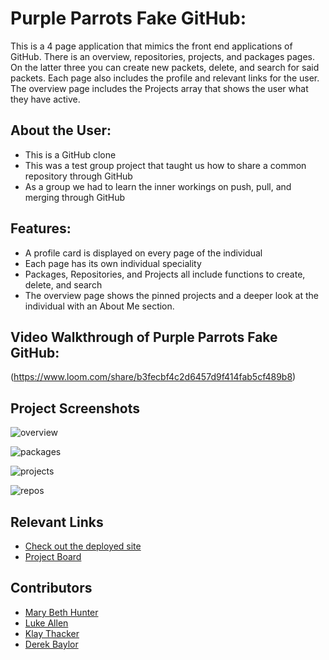 # Purple Parrots Fake GitHub:
This is a 4 page application that mimics the front end applications of GitHub. There is an overview, repositories, projects, and packages pages. On the latter three you can create new packets, delete, and search for said packets. Each page also includes the profile and relevant links for the user. The overview page includes the Projects array that shows the user what they have active.

## About the User:
- This is a GitHub clone
- This was a test group project that taught us how to share a common repository through GitHub
- As a group we had to learn the inner workings on push, pull, and merging through GitHub

## Features:
- A profile card is displayed on every page of the individual
- Each page has its own individual speciality
- Packages, Repositories, and Projects all include functions to create, delete, and search
- The overview page shows the pinned projects and a deeper look at the individual with an About Me section.

## Video Walkthrough of Purple Parrots Fake GitHub: 
(https://www.loom.com/share/b3fecbf4c2d6457d9f414fab5cf489b8)

## Project Screenshots

![overview](https://user-images.githubusercontent.com/74151134/129652226-3061ddc3-c9ce-4343-983b-9723b30104ce.jpg)

![packages](https://user-images.githubusercontent.com/74151134/129652316-d2c73850-a2df-4b0e-9505-e7f17ae72ed2.jpg)

![projects](https://user-images.githubusercontent.com/74151134/129652349-84ecd0ca-55bc-439e-a843-957eabdbf66f.jpg)

![repos](https://user-images.githubusercontent.com/74151134/129652394-ee9048b5-90a7-49a8-a2c0-8ddc0d10ce1d.jpg)

## Relevant Links
- [Check out the deployed site](https://purple-parrots-github.netlify.app/index.html)
- [Project Board](https://github.com/nss-evening-cohort-16/gitsub-purple-parrots/projects/1)

## Contributors
- [Mary Beth Hunter](https://github.com/marybethhunter)
- [Luke Allen](https://github.com/lukus2013)
- [Klay Thacker](https://github.com/KlayTT)
- [Derek Baylor](https://github.com/DerekBaylor)